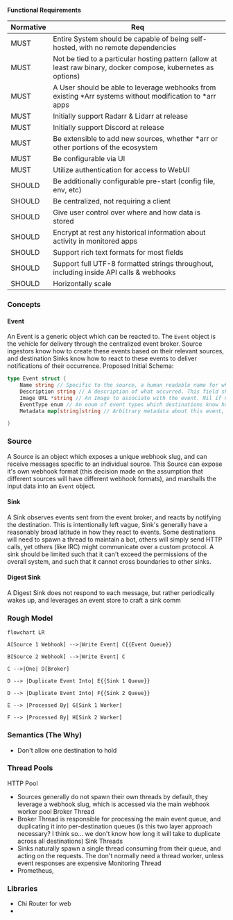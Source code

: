
**Functional Requirements**

Normative | Req
--- | ---
MUST | Entire System should be capable of being self-hosted, with no remote dependencies
MUST | Not be tied to a particular hosting pattern (allow at least raw binary, docker compose, kubernetes as options)
MUST | A User should be able to leverage webhooks from existing \*Arr systems without modification to \*arr apps
MUST | Initially support Radarr & Lidarr at release
MUST | Initially support Discord at release
MUST | Be extensible to add new sources, whether \*arr or other portions of the ecosystem
MUST | Be configurable via UI
MUST | Utilize authentication for access to WebUI
SHOULD | Be additionally configurable pre-start (config file, env, etc)
SHOULD | Be centralized, not requiring a client
SHOULD| Give user control over where and how data is stored
SHOULD | Encrypt at rest any historical information about activity in monitored apps
SHOULD | Support rich text formats for most fields
SHOULD | Support full UTF-8 formatted strings throughout, including inside API calls & webhooks
SHOULD | Horizontally scale



### Concepts

#### Event
An Event is a generic object which can be reacted to. The `Event` object is the vehicle for delivery through the centralized event broker. Source ingestors know how to create these events based on their relevant sources, and destination Sinks know how to react to these events to deliver notifications of their occurrence. Proposed Initial Schema:
```go
type Event struct {
    Name string // Specific to the source, a human readable name for what occurred. This will be used as the Title, Subject, etc in destinations.
    Description string // A description of what occurred. This field should be limited to the text size of the smallest initial destination. This description should assume Discord's subset of markdown, and other destinations can adjust as needed.
    Image URL *string // An Image to associate with the event. Nil if no imm
    EventType enum // An enum of event types which destinations know how to react to.
    Metadata map[string]string // Arbitrary metadata about this event, which destinations should assume will be rendered as a key value table.

}
```

### Source
A Source is an object which exposes a unique webhook slug, and can receive messages specific to an individual source. This Source can expose it's own webhook format (this decision made on the assumption that different sources will have different webhook formats), and marshalls the input data into an `Event` object.

#### Sink
A Sink observes events sent from the event broker, and reacts by notifying the destination. This is intentionally left vague, Sink's generally have a reasonably broad latitude in how they react to events. Some destinations will need to spawn a thread to maintain a bot, others will simply send HTTP calls, yet others (like IRC) might communicate over a custom protocol. A sink should be limited such that it can't exceed the permissions of the overall system, and such that it cannot cross boundaries to other sinks.

#### Digest Sink
A Digest Sink does not respond to each message, but rather periodically wakes up, and leverages an event store to craft a sink comm

### Rough Model

```mermaid
flowchart LR

A[Source 1 Webhook] -->|Write Event| C{{Event Queue}}

B[Source 2 Webhook] -->|Write Event| C

C -->|One| D[Broker]

D --> |Duplicate Event Into| E{{Sink 1 Queue}}

D --> |Duplicate Event Into| F{{Sink 2 Queue}}

E --> |Processed By| G[Sink 1 Worker]

F --> |Processed By| H[Sink 2 Worker]
```

### Semantics (The Why)
- Don't allow one destination to hold
### Thread Pools
HTTP Pool
- Sources generally do not spawn their own threads by default, they leverage a webhook slug, which is accessed via the main webhook worker pool
Broker Thread
- Broker Thread is responsible for processing the main event queue, and duplicating it into per-destination queues (is this two layer approach necessary? I think so... we don't know how long it will take to duplicate across all destinations)
Sink Threads
- Sinks naturally spawn a single thread consuming from their queue, and acting on the requests. The don't normally need a thread worker, unless event responses are expensive
Monitoring Thread
- Prometheus,

### Libraries
- Chi Router for web
-
